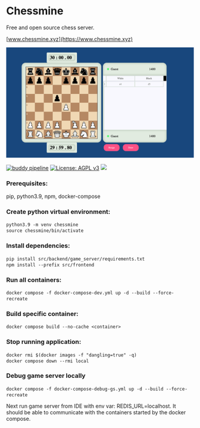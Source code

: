 # Chessmine

Free and open source chess server.

[www.chessmine.xyz](https://www.chessmine.xyz)

![](https://github.com/maxamel/chessmine/blob/e65719c4bd27c27866846dbc7e3d50ce2936351e/chess.gif)


[![buddy pipeline](https://app.buddy.works/maxamel2002/chessmine/pipelines/pipeline/502243/badge.svg?token=d2e020fd6a283d05141a0ed9fccce4c84fb103b93cc3f7559091e5ef4e6fb8cd "buddy pipeline")](https://app.buddy.works/maxamel2002/chessmine/pipelines/pipeline/502243)
[![License: AGPL v3](https://img.shields.io/badge/License-AGPL_v3-blue.svg)](https://www.gnu.org/licenses/agpl-3.0)
![](https://sloc.xyz/github/maxamel/chessmine)


### Prerequisites:

pip, python3.9, npm, docker-compose

### Create python virtual environment:
```
python3.9 -m venv chessmine
source chessmine/bin/activate
```
### Install dependencies:
```
pip install src/backend/game_server/requirements.txt
npm install --prefix src/frontend
```
### Run all containers:
```
docker compose -f docker-compose-dev.yml up -d --build --force-recreate
```
### Build specific container:
```
docker compose build --no-cache <container>
```

### Stop running application:
```
docker rmi $(docker images -f "dangling=true" -q)
docker compose down --rmi local
```
### Debug game server locally
```
docker compose -f docker-compose-debug-gs.yml up -d --build --force-recreate
```
Next run game server from IDE with env var: REDIS_URL=localhost.
It should be able to communicate with the containers started by the docker compose.
